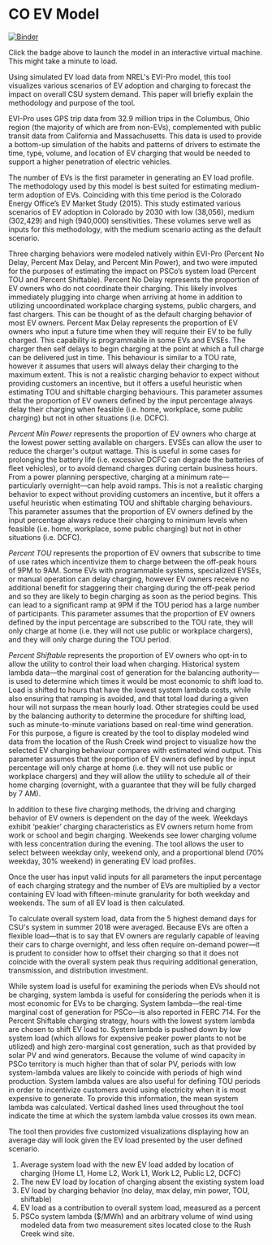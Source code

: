 # CO EV Model
[![Binder](https://mybinder.org/badge_logo.svg)](https://mybinder.org/v2/gh/bgalecki/CO-EV-Model/master?filepath=CO%20EV%20Model.ipynb)

Click the badge above to launch the model in an interactive virtual machine. This might take a minute to load. 

Using simulated EV load data from NREL's EVI-Pro model, this tool visualizes various scenarios of EV adoption and charging to forecast the impact on overall CSU system demand. This paper will briefly explain the methodology and purpose of the tool. 

EVI-Pro uses GPS trip data from 32.9 million trips in the Columbus, Ohio region (the majority of which are from non-EVs), complemented with public transit data from California and Massachusetts. This data is used to provide a bottom-up simulation of the habits and patterns of drivers to estimate the time, type, volume, and location of EV charging that would be needed to support a higher penetration of electric vehicles. 

The number of EVs is the first parameter in generating an EV load profile. The methodology used by this model is best suited for estimating medium-term adoption of EVs. Coinciding with this time period is the Colorado Energy Office’s EV Market Study (2015). This study estimated various scenarios of EV adoption in Colorado by 2030 with low (38,056), medium (302,429) and high (940,000) sensitivities. These volumes serve well as inputs for this methodology, with the medium scenario acting as the default scenario. 

Three charging behaviors were modeled natively within EVI-Pro (Percent No Delay, Percent Max Delay, and Percent Min Power), and two were imputed for the purposes of estimating the impact on PSCo’s system load (Percent TOU and Percent Shiftable). 
Percent No Delay represents the proportion of EV owners who do not coordinate their charging. This likely involves immediately plugging into charge when arriving at home in addition to utilizing uncoordinated workplace charging systems, public chargers, and fast chargers. This can be thought of as the default charging behavior of most EV owners.
Percent Max Delay represents the proportion of EV owners who input a future time when they will require their EV to be fully charged. This capability is programmable in some EVs and EVSEs. The charger then self delays to begin charging at the point at which a full charge can be delivered just in time. This behaviour is similar to a TOU rate, however it assumes that users will always delay their charging to the maximum extent. This is not a realistic charging behavior to expect without providing customers an incentive, but it offers a useful heuristic when estimating TOU and shiftable charging behaviours. This parameter assumes that the proportion of EV owners defined by the input percentage always delay their charging when feasible (i.e. home, workplace, some public charging) but not in other situations (i.e. DCFC).

*Percent Min Power* represents the proportion of EV owners who charge at the lowest power setting available on chargers. EVSEs can allow the user to reduce the charger's output wattage. This is useful in some cases for prolonging the battery life (i.e. excessive DCFC can degrade the batteries of fleet vehicles), or to avoid demand charges during certain business hours. From a power planning perspective, charging at a minimum rate––particularly overnight––can help avoid ramps. This is not a realistic charging behavior to expect without providing customers an incentive, but it offers a useful heuristic when estimating TOU and shiftable charging behaviours. This parameter assumes that the proportion of EV owners defined by the input percentage always reduce their charging to minimum levels when feasible (i.e. home, workplace, some public charging) but not in other situations (i.e. DCFC).

*Percent TOU* represents the proportion of EV owners that subscribe to time of use rates which incentivize them to charge between the off-peak hours of 9PM to 9AM. Some EVs with programmable systems, specialized EVSEs, or manual operation can delay charging, however EV owners receive no additional benefit for staggering their charging during the off-peak period and so they are likely to begin charging as soon as the period begins. This can lead to a significant ramp at 9PM if the TOU period has a large number of participants. This parameter assumes that the proportion of EV owners defined by the input percentage are subscribed to the TOU rate, they will only charge at home (i.e. they will not use public or workplace chargers), and they will only charge during the TOU period.

*Percent Shiftable* represents the proportion of EV owners who opt-in to allow the utility to control their load when charging. Historical system lambda data––the marginal cost of generation for the balancing authority–– is used to determine which times it would be most economic to shift load to. Load is shifted to hours that have the lowest system lambda costs, while also ensuring that ramping is avoided, and that total load during a given hour will not surpass the mean hourly load. Other strategies could be used by the balancing authority to determine the procedure for shifting load, such as minute-to-minute variations based on real-time wind generation. For this purpose, a figure is created by the tool to display modeled wind data from the location of the Rush Creek wind project to visualize how the selected EV charging behaviour compares with estimated wind output. This parameter assumes that the proportion of EV owners defined by the input percentage will only charge at home (i.e. they will not use public or workplace chargers) and they will allow the utility to schedule all of their home charging (overnight, with a guarantee that they will be fully charged by 7 AM).

In addition to these five charging methods, the driving and charging behavior of EV owners is dependent on the day of the week. Weekdays exhibit ‘peakier’ charging characteristics as EV owners return home from work or school and begin charging. Weekends see lower charging volume with less concentration during the evening. The tool allows the user to select between weekday only, weekend only, and a proportional blend (70% weekday, 30% weekend) in generating EV load profiles. 

Once the user has input valid inputs for all parameters the input percentage of each charging strategy and the number of EVs are multiplied by a vector containing EV load with fifteen-minute granularity for both weekday and weekends. The sum of all EV load is then calculated.

To calculate overall system load, data from the 5 highest demand days for CSU's system in summer 2018 were averaged. Because EVs are often a flexible load––that is to say that EV owners are regularly capable of leaving their cars to charge overnight, and less often require on-demand power––it is prudent to consider how to offset their charging so that it does not coincide with the overall system peak thus requiring additional generation, transmission, and distribution investment. 

While system load is useful for examining the periods when EVs should not be charging, system lambda is useful for considering the periods when it is most economic for EVs to be charging. System lambda––the real-time marginal cost of generation for PSCo––is also reported in FERC 714. For the Percent Shiftable charging strategy, hours with the lowest system lambda are chosen to shift EV load to. System lambda is pushed down by low system load (which allows for expensive peaker power plants to not be utilized) and high zero-marginal cost generation, such as that provided by solar PV and wind generators. Because the volume of wind capacity in PSCo territory is much higher than that of solar PV, periods with low system-lambda values are likely to coincide with periods of high wind production. System lambda values are also useful for defining TOU periods in order to incentivize customers avoid using electricity when it is most expensive to generate. To provide this information, the mean system lambda was calculated. Vertical dashed lines used throughout the tool indicate the time at which the system lambda value crosses its own mean.

The tool then provides five customized visualizations displaying how an average day will look given the EV load presented by the user defined scenario. 

1. Average system load with the new EV load added by location of charging (Home L1, Home L2, Work L1, Work L2, Public L2, DCFC) 
2. The new EV load by location of charging absent the existing system load
3. EV load by charging behavior (no delay, max delay, min power, TOU, shiftable)
4. EV load as a contribution to overall system load, measured as a percent
5. PSCo system lambda ($/MWh) and an arbitrary volume of wind using modeled data from two measurement sites located close to the Rush Creek wind site. 
